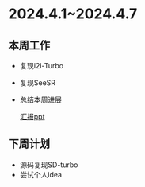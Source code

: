 # 2024.4.1~2024.4.7
## 本周工作
- 复现i2i-Turbo
- 复现SeeSR
- 总结本周进展

    [汇报ppt](vivo汇报4.8.pptx)
    
## 下周计划
- 源码复现SD-turbo
- 尝试个人idea